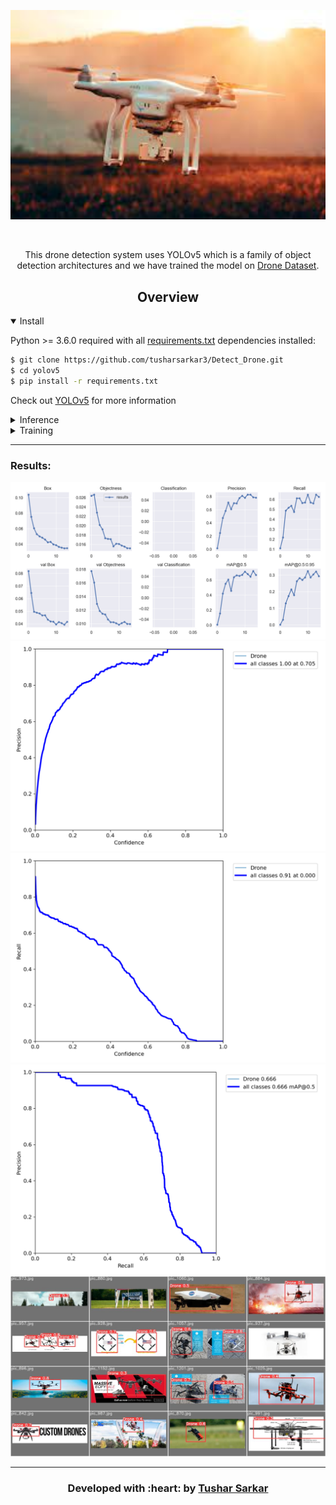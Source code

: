 <div align="center">
<p>
<a align="left" href="https://ultralytics.com/yolov5" target="_blank">
<img width="850" src="ss/cover.jpg"></a>
</p>
<br>
<p>
 This drone detection system uses YOLOv5 which is a family of object detection architectures and we have trained the model on <a href="https://www.kaggle.com/dasmehdixtr/drone-dataset-uav">Drone Dataset</a>.
</p>

</div>


## <div align="center">Overview</div>


<details open>
<summary>Install</summary>

Python >= 3.6.0 required with all [requirements.txt](https://github.com/tusharsarkar3/Detect_Drone/blob/main/requirements.txt) dependencies installed:
<!-- $ sudo apt update && apt install -y libgl1-mesa-glx libsm6 libxext6 libxrender-dev -->
```bash
$ git clone https://github.com/tusharsarkar3/Detect_Drone.git
$ cd yolov5
$ pip install -r requirements.txt
```
 
 Check out <a href="https://github.com/ultralytics/yolov5">YOLOv5</a> for more information
</details>


<details>
<summary>Inference </summary>

```bash
$ python detect.py --source 0  # webcam         --weights 'path to the best set of weights'
                            file.jpg  # image 
                            file.mp4  # video
                            path/  # directory
                            path/*.jpg  # glob
                            'https://youtu.be/NUsoVlDFqZg'  # YouTube video
                            'rtsp://example.com/media.mp4'  # RTSP, RTMP, HTTP stream
```

Check out <a href="https://github.com/ultralytics/yolov5">YOLOv5</a> for more information.
</details>

<details>
<summary>Training</summary>

 The structure of the file system is of great importance here so these images will show you the correct way of organizing it. The main folder named datasets should be on the same level as this repository. The next steps are elaborated in the images: 
 
 1. The two folders with images and labels respectively should be inside the dataset folder.
 <img width="800" src="ss/img2.png">
 
 2. The images directory should contain the training images and the validation images respectively.
 <img width="800" src="ss/img3.png">

 3. The labels directory should contain the training labels and the validation labels respectively.
 <img width="800" src="ss/img4.png">
 
Run commands below to reproduce results on [Drone Dataset](https://www.kaggle.com/dasmehdixtr/drone-dataset-uav) dataset. Training times for YOLOv5s/m/l/x are 2/4/6/8 days on a single V100 (multi-GPU times faster). Use the largest `--batch-size` your GPU allows (batch sizes shown for 16 GB devices).
```bash
$ $ python train.py --img 640 --batch 16 --epochs 15 --data coco128.yaml --weights yolov5s.pt

```

 Check out <a href="https://github.com/ultralytics/yolov5">YOLOv5</a> for more information.
</details>  

---
### Results:

![img](exp27/results.png)
![img](exp27/P_curve.png) 
![img](exp27/R_curve.png)
![img](exp27/PR_curve.png)
![img](exp27/test_batch0_pred.jpg)

---

<h3 align="center"><b>Developed with :heart: by <a href="https://github.com/tusharsarkar3">Tushar Sarkar</a>
